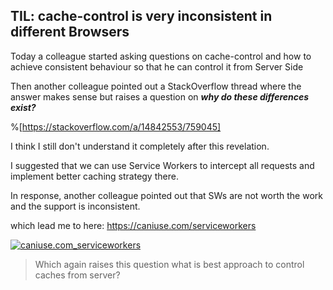 ## TIL: cache-control is very inconsistent in different Browsers

Today a colleague started asking questions on cache-control and how to achieve consistent behaviour so that he can control it from Server Side

Then another colleague pointed out a StackOverflow thread where the answer makes sense but raises a question on _**why do these differences exist?**_

%[https://stackoverflow.com/a/14842553/759045]

I think I still don't understand it completely after this revelation.

I suggested that we can use Service Workers to intercept all requests and implement better caching strategy there.

In response, another colleague pointed out that SWs are not worth the work and the support is inconsistent.

which lead me to here: https://caniuse.com/serviceworkers

[![caniuse.com_serviceworkers](https://cdn.hashnode.com/res/hashnode/image/upload/v1612543663973/Q1KdnK-3l.png)](https://caniuse.com/serviceworkers)

> Which again raises this question what is best approach to control caches from server?